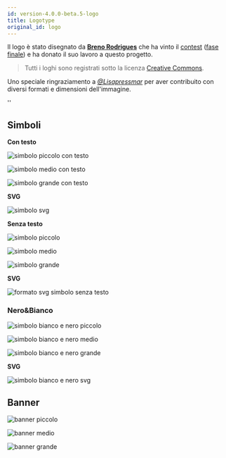 ```yaml
---
id: version-4.0.0-beta.5-logo
title: Logotype
original_id: logo
---
```


Il logo è stato disegnato da **[Breno Rodrigues](https://github.com/rodriguesbreno)** che ha vinto il [contest](https://github.com/verdaccio/verdaccio/issues/237) ([fase finale](https://github.com/verdaccio/verdaccio/issues/328)) e ha donato il suo lavoro a questo progetto.

> Tutti i loghi sono registrati sotto la licenza [Creative Commons](https://github.com/verdaccio/verdaccio/blob/master/LICENSE-docs).

Uno speciale ringraziamento a *[@Lisapressmar](https://github.com/Lisapressmar)* per aver contribuito con diversi formati e dimensioni dell'immagine.

<div id="codefund">''</div>

## Simboli

**Con testo**

![simbolo piccolo con testo](assets/logo/symbol/png/logo-small-header-bottom.png)

![simbolo medio con testo](assets/logo/symbol/png/logo-small-header-bottom@2x.png)

![simbolo grande con testo](assets/logo/symbol/png/logo-small-header-bottom@3x.png)

**SVG**

![simbolo svg](assets/logo/symbol/svg/logo-small-header-bottom.svg)

**Senza testo**

![simbolo piccolo](assets/logo/symbol/png/verdaccio-tiny.png)

![simbolo medio](assets/logo/symbol/png/verdaccio-tiny@2x.png)

![simbolo grande](assets/logo/symbol/png/verdaccio-tiny@3x.png)

**SVG**

![formato svg simbolo senza testo](assets/logo/symbol/svg/verdaccio-tiny.svg)

### Nero&Bianco

![simbolo bianco e nero piccolo](assets/logo/symbol/png/verdaccio-blackwhite.png)

![simbolo bianco e nero medio](assets/logo/symbol/png/verdaccio-blackwhite@2x.png)

![simbolo bianco e nero grande](assets/logo/symbol/png/verdaccio-blackwhite@3x.png)

**SVG**

![simbolo bianco e nero svg](assets/logo/symbol/svg/verdaccio-blackwhite.svg)

## Banner

![banner piccolo](assets/logo/banner/png/verdaccio-banner.png)

![banner medio](assets/logo/banner/png/verdaccio-banner@2x.png)

![banner grande](assets/logo/banner/png/verdaccio-banner@3x.png)